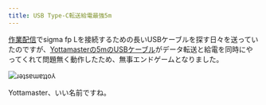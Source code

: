 ```yaml
---
title: USB Type-C転送給電最強5m
---
```

[作業配信](https://www.youtube.com/c/r7kamura)でsigma fp Lを接続するための長いUSBケーブルを探す日々を送っていたのですが、[Yottamasterの5mのUSBケーブル](https://www.amazon.co.jp/dp/B09Y1BY75P)がデータ転送と給電を同時にやってくれて問題無く動作したため、無事エンドゲームとなりました。

![](https://lh5.googleusercontent.com/9GRhi4kGoaPHXVFdVi_S9_hJTZRXxKPmA9_KqbiQ3nKN4Wt3vytslXE7AjR1hSZGz9C6Y60eCJQ1l6MeS8mfVj0tbaYoMH3WcYry55JA0I-9TaZZdWmysZA19BubJOcvqT7M8pWz1B9fLQwt_ZQ0pegRbYCbjI8Eyl05FUmapRM4M9N1HqjuFi1rYtvEaQ "ɹǝʇsɐɯɐʇʇo⅄")

Yottamaster、いい名前ですね。
